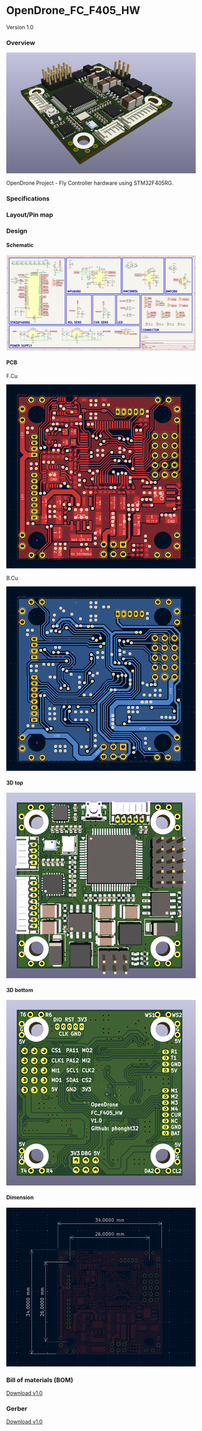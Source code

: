 # OpenDrone_FC_F405_HW

Version 1.0

### Overview

![3d_top](../Demo/v1.0/Board_Demo.png)

OpenDrone Project - Fly Controller hardware using STM32F405RG.

### Specifications

### Layout/Pin map

### Design

#### Schematic

[![schematic](../Demo/v1.0/Schematic.png)](../Schematic_OpenDrone_FC_F405_HW_v1.0.pdf)

#### PCB

F.Cu

![3d_top](../Demo/v1.0/F.Cu.png)

B.Cu

![3d_top](../Demo/v1.0/B.Cu.png)

#### 3D top

![3d_top](../Demo/v1.0/3d_top.png)

#### 3D bottom

![3d_top](../Demo/v1.0/3d_bottom.png)

#### Dimension

![3d_top](../Demo/v1.0/dimension.png)

### Bill of materials (BOM)

[Download v1.0](../BOM/BOM_OpenDrone_FC_F405_HW_v1.0.xlsx)

### Gerber

[Download v1.0](../Gerber/Gerber_OpenDrone_FC_F405_HW_v1.0.zip)
